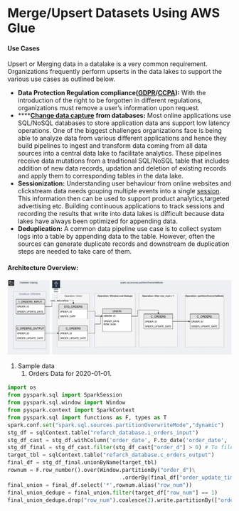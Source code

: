 # Merge/Upsert  Datasets  Using AWS Glue

#### Use Cases

Upsert or Merging data in a datalake is a very common requirement. Organizations frequently perform upserts in the data lakes to support the various use cases as outlined below. 

* **Data Protection Regulation compliance\(**[**GDPR**](https://en.wikipedia.org/wiki/General_Data_Protection_Regulation)**/**[**CCPA**](https://en.wikipedia.org/wiki/California_Consumer_Privacy_Act)**\):** With the introduction of the right to be forgotten in different regulations, organizations must remove a user’s information upon request. 
* \*\*\*\*[**Change data capture**](https://en.wikipedia.org/wiki/Change_data_capture) **from  databases:** Most online applications use SQL/NoSQL databases to store application data ans support low latency operations. One of the biggest challenges organizations face is being able to analyze data from various different applications and hence they build pipelines to ingest and transform data coming from all data sources into a central data lake to facilitate analytics. These pipelines receive data mutations from a traditional SQL/NoSQL table that includes addition of new data records, updation and deletion of existing records and apply them to corresponding tables in the data lake.  
* **Sessionization:** Understanding user behaviour from online websites and clickstream data needs gouping multiple events into a single [session](https://en.wikipedia.org/wiki/Session_%28web_analytics%29). This information then can be used to support product analytics,targeted advertising etc. Building continuous applications to track sessions and recording the results that write into data lakes is difficult because data lakes have always been optimized for appending data.
* **Deduplication:** A common data pipeline use case is to collect system logs into a  table by appending data to the table. However, often the sources can generate duplicate records and downstream de duplication steps are needed to take care of them.

#### Architecture Overview:

![Overwrite Partitions](../.gitbook/assets/image%20%286%29.png)

1. Sample data
   1. Orders Data for 2020-01-01.

```python
import os
from pyspark.sql import SparkSession
from pyspark.sql.window import Window
from pyspark.context import SparkContext
from pyspark.sql import functions as F, types as T
spark.conf.set("spark.sql.sources.partitionOverwriteMode","dynamic")
stg_df = sqlContext.table("refarch_database.i_orders_input")
stg_df_cast = stg_df.withColumn('order_date', F.to_date('order_date', 'yyyy-MM-dd HH:mm:ss')).withColumn('order_update_timestamp', F.to_timestamp('order_update_timestamp', 'yyyy-MM-dd HH:mm:ss')).filter(stg_df["feed_arrival_date"] == '2020-01-02')
stg_df_final = stg_df_cast.filter(stg_df_cast["order_d"] > 0) # To filer out null blank rows (only applicable to this example)
target_tbl = sqlContext.table("refarch_database.c_orders_output")
final_df = stg_df_final.unionByName(target_tbl)
rownum = F.row_number().over(Window.partitionBy("order_d")\
									.orderBy(final_df["order_update_timestamp"].desc()))
final_union = final_df.select('*',rownum.alias("row_num"))
final_union_dedupe = final_union.filter(target_df["row_num"] == 1)
final_union_dedupe.drop("row_num").coalesce(2).write.partitionBy(["order_date"]).mode("overwrite").parquet("s3://datalake-refarch-sample-us-east-1/upsert_example_data/output")
    
```

